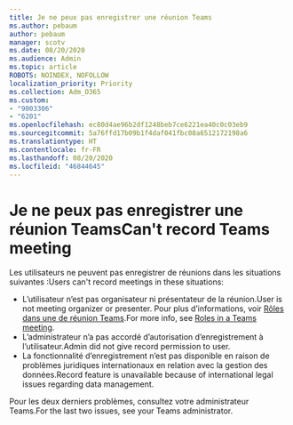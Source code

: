 ```yaml
---
title: Je ne peux pas enregistrer une réunion Teams
ms.author: pebaum
author: pebaum
manager: scotv
ms.date: 08/20/2020
ms.audience: Admin
ms.topic: article
ROBOTS: NOINDEX, NOFOLLOW
localization_priority: Priority
ms.collection: Adm_O365
ms.custom:
- "9003306"
- "6201"
ms.openlocfilehash: ec80d4ae96b2df1248beb7ce6221ea40c0c03eb9
ms.sourcegitcommit: 5a76ffd17b09b1f4daf041fbc08a6512172198a6
ms.translationtype: HT
ms.contentlocale: fr-FR
ms.lasthandoff: 08/20/2020
ms.locfileid: "46844645"
---
```

# <a name="cant-record-teams-meeting"></a><span data-ttu-id="d446d-102">Je ne peux pas enregistrer une réunion Teams</span><span class="sxs-lookup"><span data-stu-id="d446d-102">Can't record Teams meeting</span></span>

<span data-ttu-id="d446d-103">Les utilisateurs ne peuvent pas enregistrer de réunions dans les situations suivantes :</span><span class="sxs-lookup"><span data-stu-id="d446d-103">Users can't record meetings in these situations:</span></span>  

- <span data-ttu-id="d446d-104">L’utilisateur n’est pas organisateur ni présentateur de la réunion.</span><span class="sxs-lookup"><span data-stu-id="d446d-104">User is not meeting organizer or presenter.</span></span> <span data-ttu-id="d446d-105">Pour plus d’informations, voir [Rôles dans une de réunion Teams](https://support.microsoft.com/office/roles-in-a-teams-meeting-c16fa7d0-1666-4dde-8686-0a0bfe16e019).</span><span class="sxs-lookup"><span data-stu-id="d446d-105">For more info, see [Roles in a Teams meeting](https://support.microsoft.com/office/roles-in-a-teams-meeting-c16fa7d0-1666-4dde-8686-0a0bfe16e019).</span></span>
- <span data-ttu-id="d446d-106">L’administrateur n’a pas accordé d’autorisation d’enregistrement à l’utilisateur.</span><span class="sxs-lookup"><span data-stu-id="d446d-106">Admin did not give record permission to user.</span></span>
- <span data-ttu-id="d446d-107">La fonctionnalité d’enregistrement n’est pas disponible en raison de problèmes juridiques internationaux en relation avec la gestion des données.</span><span class="sxs-lookup"><span data-stu-id="d446d-107">Record feature is unavailable because of international legal issues regarding data management.</span></span>

<span data-ttu-id="d446d-108">Pour les deux derniers problèmes, consultez votre administrateur Teams.</span><span class="sxs-lookup"><span data-stu-id="d446d-108">For the last two issues, see your Teams administrator.</span></span>